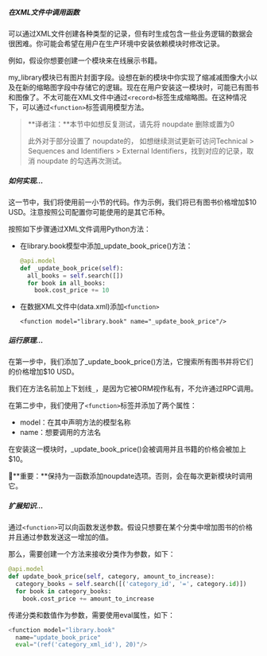 ##### 在XML文件中调用函数

可以通过XML文件创建各种类型的记录，但有时生成包含一些业务逻辑的数据会很困难。你可能会希望在用户在生产环境中安装依赖模块时修改记录。

例如，假设你想要创建一个模块来在线展示书籍。

my_library模块已有图片封面字段。设想在新的模块中你实现了缩减减图像大小以及在新的缩略图字段中存储它的逻辑。现在在用户安装这一模块时，可能已有图书和图像了。不太可能在XML文件中通过`<record>`标签生成缩略图。在这种情况下，可以通过`<function>`标签调用模型方法。

> **译者注：**本节中如想反复测试，请先将 noupdate 删除或置为0
>
> 此外对于部分设置了 noupdate的， 如想继续测试更新可访问Technical > Sequences and Identifiers > External Identifiers，找到对应的记录，取消 noupdate 的勾选再次测试。



##### 如何实现…

这一节中，我们将使用前一小节的代码。作为示例，我们将已有图书价格增加$10 USD。注意按照公司配置你可能使用的是其它币种。

按照如下步骤通过XML文件调用Python方法：

- 在library.book模型中添加_update_book_price()方法：

  ```python
  @api.model
  def _update_book_price(self):
    all_books = self.search([])
    for book in all_books:
      book.cost_price += 10
  ```

- 在数据XML文件中(data.xml)添加`<function>`

  ```
  <function model="library.book" name="_update_book_price"/>
  ```

  

##### 运行原理…

在第一步中，我们添加了_update_book_price()方法，它搜索所有图书并将它们的价格增加$10 USD。

我们在方法名前加上下划线`_`，是因为它被ORM视作私有，不允许通过RPC调用。

在第二步中，我们使用了`<function>`标签并添加了两个属性：

- model：在其中声明方法的模型名称
- name：想要调用的方法名

在安装这一模块时，_update_book_price()会被调用并且书籍的价格会被加上$10。

📝**重要：**保持为一函数添加noupdate选项。否则，会在每次更新模块时调用它。



##### 扩展知识…

通过`<function>`可以向函数发送参数。假设只想要在某个分类中增加图书的价格并且通过参数发送这一增加的值。

那么，需要创建一个方法来接收分类作为参数，如下：

```python
@api.model
def update_book_price(self, category, amount_to_increase):
  category_books = self.search([('category_id', '=', category.id)])
  for book in category_books:
    book.cost_price += amount_to_increase
```

传递分类和数值作为参数，需要使用eval属性，如下：

```python
<function model="library.book"
  name="update_book_price"
  eval="(ref('category_xml_id'), 20)"/>
```

